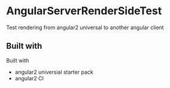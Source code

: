 # AngularServerRenderSideTest
Test rendering from angular2 universal to another angular client

## Built with 

Built with 
 * angular2 universial starter pack
 * angular2 CI
